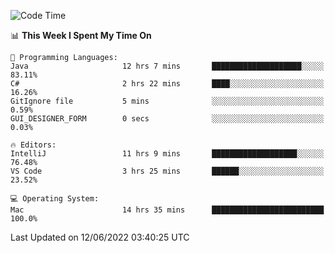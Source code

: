 <!--START_SECTION:waka-->
![Code Time](http://img.shields.io/badge/Code%20Time-87%20hrs%2011%20mins-blue)

📊 **This Week I Spent My Time On** 

```text
💬 Programming Languages: 
Java                     12 hrs 7 mins       ████████████████████░░░░░   83.11% 
C#                       2 hrs 22 mins       ████░░░░░░░░░░░░░░░░░░░░░   16.26% 
GitIgnore file           5 mins              ░░░░░░░░░░░░░░░░░░░░░░░░░   0.59% 
GUI_DESIGNER_FORM        0 secs              ░░░░░░░░░░░░░░░░░░░░░░░░░   0.03%

🔥 Editors: 
IntelliJ                 11 hrs 9 mins       ███████████████████░░░░░░   76.48% 
VS Code                  3 hrs 25 mins       ██████░░░░░░░░░░░░░░░░░░░   23.52%

💻 Operating System: 
Mac                      14 hrs 35 mins      █████████████████████████   100.0%

```


 Last Updated on 12/06/2022 03:40:25 UTC
<!--END_SECTION:waka-->
